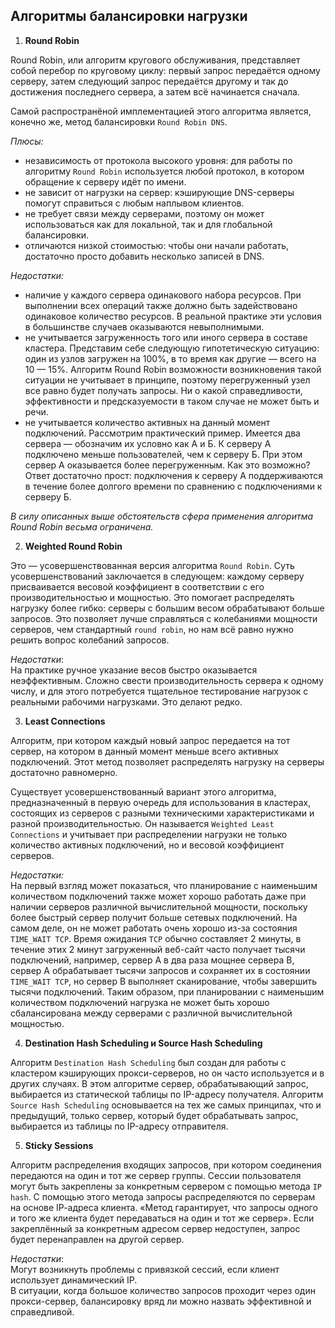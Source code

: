 ## Алгоритмы балансировки нагрузки

1. **Round Robin**

Round Robin, или алгоритм кругового обслуживания, представляет собой перебор по круговому циклу: первый запрос передаётся одному серверу, затем следующий запрос передаётся другому и так до достижения последнего сервера, а затем всё начинается сначала.

Самой распространёной имплементацией этого алгоритма является, конечно же, метод балансировки `Round Robin DNS`. 

*Плюсы:* 
- независимость от протокола высокого уровня: для работы по алгоритму `Round Robin` используется любой протокол, в котором обращение к серверу идёт по имени.
- не зависит от нагрузки на сервер: кэширующие DNS-серверы помогут справиться с любым наплывом клиентов.
- не требует связи между серверами, поэтому он может использоваться как для локальной, так и для глобальной балансировки.
- отличаются низкой стоимостью: чтобы они начали работать, достаточно просто добавить несколько записей в DNS.

*Недостатки:*
- наличие у каждого сервера одинакового набора ресурсов. При выполнении всех операций также должно быть задействовано одинаковое количество ресурсов. В реальной практике эти условия в большинстве случаев оказываются невыполнимыми.
- не учитывается загруженность того или иного сервера в составе кластера. Представим себе следующую гипотетическую ситуацию: один из узлов загружен на 100%, в то время как другие — всего на 10 — 15%. Алгоритм Round Robin возможности возникновения такой ситуации не учитывает в принципе, поэтому перегруженный узел все равно будет получать запросы. Ни о какой справедливости, эффективности и предсказуемости в таком случае не может быть и речи.
- не учитывается количество активных на данный момент подключений. Рассмотрим практический пример. Имеется два сервера — обозначим их условно как А и Б. К серверу А подключено меньше пользователей, чем к серверу Б. При этом сервер А оказывается более перегруженным. Как это возможно? Ответ достаточно прост: подключения к серверу А поддерживаются в течение более долгого времени по сравнению с подключениями к серверу Б.

*В силу описанных выше обстоятельств сфера применения алгоритма Round Robin весьма ограничена.*

2. **Weighted Round Robin**

Это — усовершенствованная версия алгоритма `Round Robin`. Суть усовершенствований заключается в следующем: каждому серверу присваивается весовой коэффициент в соответствии с его производительностью и мощностью. Это помогает распределять нагрузку более гибко: серверы с большим весом обрабатывают больше запросов. Это позволяет лучше справляться с колебаниями мощности серверов, чем стандартный `round robin`, но нам всё равно нужно решить вопрос колебаний запросов. 

*Недостатки*:<br>
На практике ручное указание весов быстро оказывается неэффективным. Сложно свести производительность сервера к одному числу, и для этого потребуется тщательное тестирование нагрузок с реальными рабочими нагрузками. Это делают редко.

3. **Least Connections**

Алгоритм, при котором каждый новый запрос передается на тот сервер, на котором в данный момент меньше всего активных подключений. Этот метод позволяет распределять нагрузку на серверы достаточно равномерно.

Существует усовершенствованный вариант этого алгоритма, предназначенный в первую очередь для использования в кластерах, состоящих из серверов с разными техническими характеристиками и разной производительностью. Он называется `Weighted Least Connections` и учитывает при распределении нагрузки не только количество активных подключений, но и весовой коэффициент серверов.

*Недостатки:* <br>
На первый взгляд может показаться, что планирование с наименьшим количеством подключений также может хорошо работать даже при наличии серверов различной вычислительной мощности, поскольку более быстрый сервер получит больше сетевых подключений. На самом деле, он не может работать очень хорошо из-за состояния `TIME_WAIT TCP`. Время ожидания `TCP` обычно составляет 2 минуты, в течение этих 2 минут загруженный веб-сайт часто получает тысячи подключений, например, сервер A в два раза мощнее сервера B, сервер A обрабатывает тысячи запросов и сохраняет их в состоянии `TIME_WAIT TCP`, но сервер B выполняет сканирование, чтобы завершить тысячи подключений. Таким образом, при планировании с наименьшим количеством подключений нагрузка не может быть хорошо сбалансирована между серверами с различной вычислительной мощностью.


4. **Destination Hash Scheduling и Source Hash Scheduling**

Алгоритм `Destination Hash Scheduling` был создан для работы с кластером кэширующих прокси-серверов, но он часто используется и в других случаях. В этом алгоритме сервер, обрабатывающий запрос, выбирается из статической таблицы по IP-адресу получателя.
Алгоритм `Source Hash Scheduling` основывается на тех же самых принципах, что и предыдущий, только сервер, который будет обрабатывать запрос, выбирается из таблицы по IP-адресу отправителя.

5. **Sticky Sessions**

Алгоритм распределения входящих запросов, при котором соединения передаются на один и тот же сервер группы. Сессии пользователя могут быть закреплены за конкретным сервером с помощью метода `IP hash`. С помощью этого метода запросы распределяются по серверам на основе IP-aдреса клиента. «Метод гарантирует, что запросы одного и того же клиента будет передаваться на один и тот же сервер». Если закреплённый за конкретным адресом сервер недоступен, запрос будет перенаправлен на другой сервер.

*Недостатки*: <br>
Могут возникнуть проблемы с привязкой сессий, если клиент использует динамический IP. <br> 
В ситуации, когда большое количество запросов проходит через один прокси-сервер, балансировку вряд ли можно назвать эффективной и справедливой.